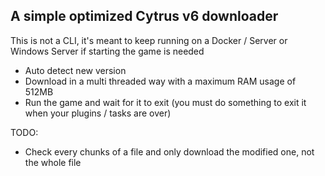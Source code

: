 ## A simple optimized Cytrus v6 downloader

This is not a CLI, it's meant to keep running on a Docker / Server or Windows Server if starting the game is needed

- Auto detect new version
- Download in a multi threaded way with a maximum RAM usage of 512MB
- Run the game and wait for it to exit (you must do something to exit it when your plugins / tasks are over)


TODO: 
- Check every chunks of a file and only download the modified one, not the whole file
